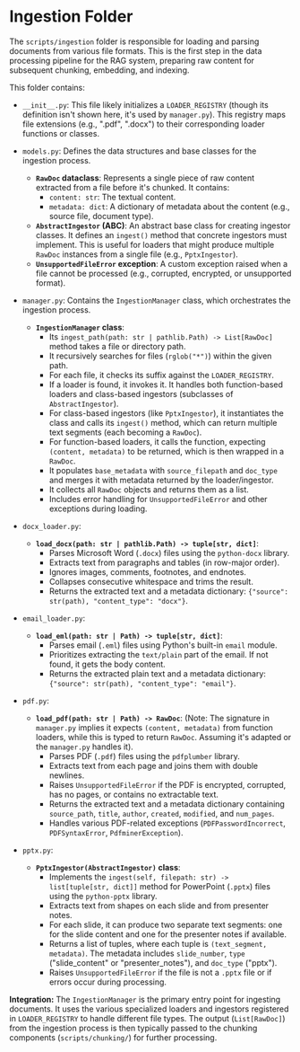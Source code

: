 # Ingestion Folder

The `scripts/ingestion` folder is responsible for loading and parsing documents from various file formats. This is the first step in the data processing pipeline for the RAG system, preparing raw content for subsequent chunking, embedding, and indexing.

This folder contains:

- `__init__.py`: This file likely initializes a `LOADER_REGISTRY` (though its definition isn't shown here, it's used by `manager.py`). This registry maps file extensions (e.g., ".pdf", ".docx") to their corresponding loader functions or classes.

- `models.py`: Defines the data structures and base classes for the ingestion process.
    - **`RawDoc` dataclass**: Represents a single piece of raw content extracted from a file before it's chunked. It contains:
        - `content: str`: The textual content.
        - `metadata: dict`: A dictionary of metadata about the content (e.g., source file, document type).
    - **`AbstractIngestor` (ABC)**: An abstract base class for creating ingestor classes. It defines an `ingest()` method that concrete ingestors must implement. This is useful for loaders that might produce multiple `RawDoc` instances from a single file (e.g., `PptxIngestor`).
    - **`UnsupportedFileError` exception**: A custom exception raised when a file cannot be processed (e.g., corrupted, encrypted, or unsupported format).

- `manager.py`: Contains the `IngestionManager` class, which orchestrates the ingestion process.
    - **`IngestionManager` class**:
        - Its `ingest_path(path: str | pathlib.Path) -> List[RawDoc]` method takes a file or directory path.
        - It recursively searches for files (`rglob("*")`) within the given path.
        - For each file, it checks its suffix against the `LOADER_REGISTRY`.
        - If a loader is found, it invokes it. It handles both function-based loaders and class-based ingestors (subclasses of `AbstractIngestor`).
        - For class-based ingestors (like `PptxIngestor`), it instantiates the class and calls its `ingest()` method, which can return multiple text segments (each becoming a `RawDoc`).
        - For function-based loaders, it calls the function, expecting `(content, metadata)` to be returned, which is then wrapped in a `RawDoc`.
        - It populates `base_metadata` with `source_filepath` and `doc_type` and merges it with metadata returned by the loader/ingestor.
        - It collects all `RawDoc` objects and returns them as a list.
        - Includes error handling for `UnsupportedFileError` and other exceptions during loading.

- `docx_loader.py`:
    - **`load_docx(path: str | pathlib.Path) -> tuple[str, dict]`**:
        - Parses Microsoft Word (`.docx`) files using the `python-docx` library.
        - Extracts text from paragraphs and tables (in row-major order).
        - Ignores images, comments, footnotes, and endnotes.
        - Collapses consecutive whitespace and trims the result.
        - Returns the extracted text and a metadata dictionary: `{"source": str(path), "content_type": "docx"}`.

- `email_loader.py`:
    - **`load_eml(path: str | Path) -> tuple[str, dict]`**:
        - Parses email (`.eml`) files using Python's built-in `email` module.
        - Prioritizes extracting the `text/plain` part of the email. If not found, it gets the body content.
        - Returns the extracted plain text and a metadata dictionary: `{"source": str(path), "content_type": "email"}`.

- `pdf.py`:
    - **`load_pdf(path: str | Path) -> RawDoc`**: (Note: The signature in `manager.py` implies it expects `(content, metadata)` from function loaders, while this is typed to return `RawDoc`. Assuming it's adapted or the `manager.py` handles it).
        - Parses PDF (`.pdf`) files using the `pdfplumber` library.
        - Extracts text from each page and joins them with double newlines.
        - Raises `UnsupportedFileError` if the PDF is encrypted, corrupted, has no pages, or contains no extractable text.
        - Returns the extracted text and a metadata dictionary containing `source_path`, `title`, `author`, `created`, `modified`, and `num_pages`.
        - Handles various PDF-related exceptions (`PDFPasswordIncorrect`, `PDFSyntaxError`, `PdfminerException`).

- `pptx.py`:
    - **`PptxIngestor(AbstractIngestor)` class**:
        - Implements the `ingest(self, filepath: str) -> list[tuple[str, dict]]` method for PowerPoint (`.pptx`) files using the `python-pptx` library.
        - Extracts text from shapes on each slide and from presenter notes.
        - For each slide, it can produce two separate text segments: one for the slide content and one for the presenter notes if available.
        - Returns a list of tuples, where each tuple is `(text_segment, metadata)`. The metadata includes `slide_number`, `type` ("slide_content" or "presenter_notes"), and `doc_type` ("pptx").
        - Raises `UnsupportedFileError` if the file is not a `.pptx` file or if errors occur during processing.

**Integration:**
The `IngestionManager` is the primary entry point for ingesting documents. It uses the various specialized loaders and ingestors registered in `LOADER_REGISTRY` to handle different file types. The output (`List[RawDoc]`) from the ingestion process is then typically passed to the chunking components (`scripts/chunking/`) for further processing.
